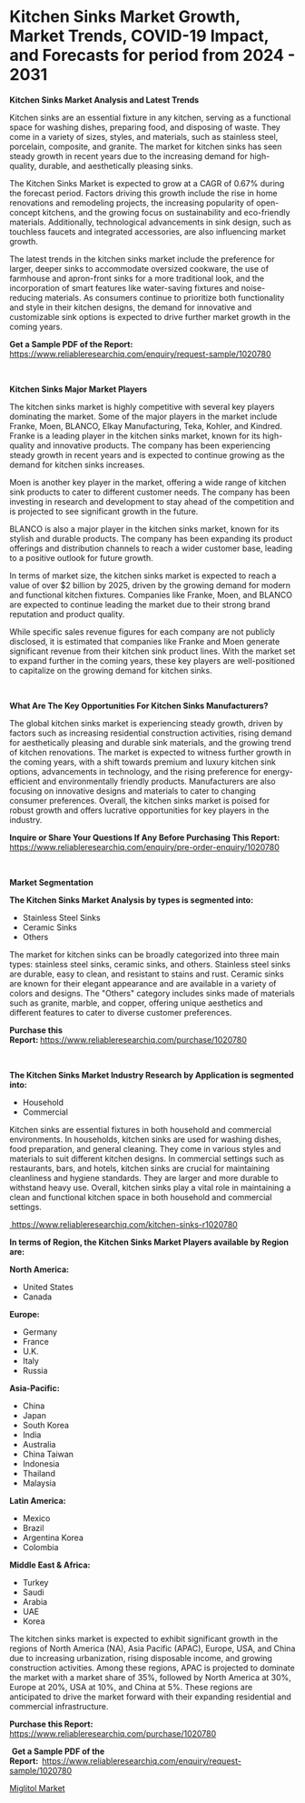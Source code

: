 <p><h1>Kitchen Sinks Market Growth, Market Trends, COVID-19 Impact, and Forecasts for period from 2024 - 2031</h1></p><p><strong>Kitchen Sinks Market Analysis and Latest Trends</strong></p>
<p><p>Kitchen sinks are an essential fixture in any kitchen, serving as a functional space for washing dishes, preparing food, and disposing of waste. They come in a variety of sizes, styles, and materials, such as stainless steel, porcelain, composite, and granite. The market for kitchen sinks has seen steady growth in recent years due to the increasing demand for high-quality, durable, and aesthetically pleasing sinks.</p><p>The Kitchen Sinks Market is expected to grow at a CAGR of 0.67% during the forecast period. Factors driving this growth include the rise in home renovations and remodeling projects, the increasing popularity of open-concept kitchens, and the growing focus on sustainability and eco-friendly materials. Additionally, technological advancements in sink design, such as touchless faucets and integrated accessories, are also influencing market growth.</p><p>The latest trends in the kitchen sinks market include the preference for larger, deeper sinks to accommodate oversized cookware, the use of farmhouse and apron-front sinks for a more traditional look, and the incorporation of smart features like water-saving fixtures and noise-reducing materials. As consumers continue to prioritize both functionality and style in their kitchen designs, the demand for innovative and customizable sink options is expected to drive further market growth in the coming years.</p></p>
<p><strong>Get a Sample PDF of the Report:&nbsp;</strong> <a href="https://www.reliableresearchiq.com/enquiry/request-sample/1020780">https://www.reliableresearchiq.com/enquiry/request-sample/1020780</a></p>
<p>&nbsp;</p>
<p><strong>Kitchen Sinks Major Market Players</strong></p>
<p><p>The kitchen sinks market is highly competitive with several key players dominating the market. Some of the major players in the market include Franke, Moen, BLANCO, Elkay Manufacturing, Teka, Kohler, and Kindred. Franke is a leading player in the kitchen sinks market, known for its high-quality and innovative products. The company has been experiencing steady growth in recent years and is expected to continue growing as the demand for kitchen sinks increases.</p><p>Moen is another key player in the market, offering a wide range of kitchen sink products to cater to different customer needs. The company has been investing in research and development to stay ahead of the competition and is projected to see significant growth in the future.</p><p>BLANCO is also a major player in the kitchen sinks market, known for its stylish and durable products. The company has been expanding its product offerings and distribution channels to reach a wider customer base, leading to a positive outlook for future growth.</p><p>In terms of market size, the kitchen sinks market is expected to reach a value of over $2 billion by 2025, driven by the growing demand for modern and functional kitchen fixtures. Companies like Franke, Moen, and BLANCO are expected to continue leading the market due to their strong brand reputation and product quality.</p><p>While specific sales revenue figures for each company are not publicly disclosed, it is estimated that companies like Franke and Moen generate significant revenue from their kitchen sink product lines. With the market set to expand further in the coming years, these key players are well-positioned to capitalize on the growing demand for kitchen sinks.</p></p>
<p>&nbsp;</p>
<p><strong>What Are The Key Opportunities For Kitchen Sinks Manufacturers?</strong></p>
<p><p>The global kitchen sinks market is experiencing steady growth, driven by factors such as increasing residential construction activities, rising demand for aesthetically pleasing and durable sink materials, and the growing trend of kitchen renovations. The market is expected to witness further growth in the coming years, with a shift towards premium and luxury kitchen sink options, advancements in technology, and the rising preference for energy-efficient and environmentally friendly products. Manufacturers are also focusing on innovative designs and materials to cater to changing consumer preferences. Overall, the kitchen sinks market is poised for robust growth and offers lucrative opportunities for key players in the industry.</p></p>
<p><strong>Inquire or Share Your Questions If Any Before Purchasing This Report:</strong> <a href="https://www.reliableresearchiq.com/enquiry/pre-order-enquiry/1020780">https://www.reliableresearchiq.com/enquiry/pre-order-enquiry/1020780</a></p>
<p>&nbsp;</p>
<p><strong>Market Segmentation</strong></p>
<p><strong>The Kitchen Sinks Market Analysis by types is segmented into:</strong></p>
<p><ul><li>Stainless Steel Sinks</li><li>Ceramic Sinks</li><li>Others</li></ul></p>
<p><p>The market for kitchen sinks can be broadly categorized into three main types: stainless steel sinks, ceramic sinks, and others. Stainless steel sinks are durable, easy to clean, and resistant to stains and rust. Ceramic sinks are known for their elegant appearance and are available in a variety of colors and designs. The "Others" category includes sinks made of materials such as granite, marble, and copper, offering unique aesthetics and different features to cater to diverse customer preferences.</p></p>
<p><strong>Purchase this Report:&nbsp;</strong><a href="https://www.reliableresearchiq.com/purchase/1020780">https://www.reliableresearchiq.com/purchase/1020780</a></p>
<p>&nbsp;</p>
<p><strong>The Kitchen Sinks Market Industry Research by Application is segmented into:</strong></p>
<p><ul><li>Household</li><li>Commercial</li></ul></p>
<p><p>Kitchen sinks are essential fixtures in both household and commercial environments. In households, kitchen sinks are used for washing dishes, food preparation, and general cleaning. They come in various styles and materials to suit different kitchen designs. In commercial settings such as restaurants, bars, and hotels, kitchen sinks are crucial for maintaining cleanliness and hygiene standards. They are larger and more durable to withstand heavy use. Overall, kitchen sinks play a vital role in maintaining a clean and functional kitchen space in both household and commercial settings.</p></p>
<p><a href="https://www.reliableresearchiq.com/kitchen-sinks-r1020780">&nbsp;https://www.reliableresearchiq.com/kitchen-sinks-r1020780</a></p>
<p><strong>In terms of Region, the Kitchen Sinks Market Players available by Region are:</strong></p>
<p>
    <p> <strong> North America: </strong>
        <ul>
            <li>United States</li>
            <li>Canada</li>
        </ul>
        </p> 
    <p> <strong> Europe: </strong>
        <ul>
            <li>Germany</li>
            <li>France</li>
            <li>U.K.</li>
            <li>Italy</li>
            <li>Russia</li>
        </ul>
        </p> 
    <p> <strong> Asia-Pacific: </strong>
        <ul>
            <li>China</li>
            <li>Japan</li>
            <li>South Korea</li>
            <li>India</li>
            <li>Australia</li>
            <li>China Taiwan</li>
            <li>Indonesia</li>
            <li>Thailand</li>
            <li>Malaysia</li>
        </ul>
        </p> 
    <p> <strong> Latin America: </strong>
        <ul>
            <li>Mexico</li>
            <li>Brazil</li>
            <li>Argentina Korea</li>
            <li>Colombia</li>
        </ul>
        </p> 
    <p> <strong> Middle East & Africa: </strong>
        <ul>
            <li>Turkey</li>
            <li>Saudi</li>
            <li>Arabia</li>
            <li>UAE</li>
            <li>Korea</li>
        </ul>
    </p>
    </p>
<p><p>The kitchen sinks market is expected to exhibit significant growth in the regions of North America (NA), Asia Pacific (APAC), Europe, USA, and China due to increasing urbanization, rising disposable income, and growing construction activities. Among these regions, APAC is projected to dominate the market with a market share of 35%, followed by North America at 30%, Europe at 20%, USA at 10%, and China at 5%. These regions are anticipated to drive the market forward with their expanding residential and commercial infrastructure.</p></p>
<p><strong>Purchase this Report: </strong><a href="https://www.reliableresearchiq.com/purchase/1020780">https://www.reliableresearchiq.com/purchase/1020780</a></p>
<p>&nbsp;<strong>Get a Sample PDF of the Report:&nbsp;&nbsp;</strong><a href="https://www.reliableresearchiq.com/enquiry/request-sample/1020780">https://www.reliableresearchiq.com/enquiry/request-sample/1020780</a></p>
<p><strong></strong></p>
<p><p><a href="https://issuu.com/reportprime-2/docs/miglitol-market-size-2030.pptx">Miglitol Market</a></p></p>